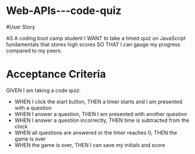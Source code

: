 # Web-APIs---code-quiz

#User Story

AS A coding boot camp student
I WANT to take a timed quiz on JavaScript fundamentals that stores high scores
SO THAT I can gauge my progress compared to my peers.

# Acceptance Criteria
GIVEN I am taking a code quiz:
- WHEN I click the start button, THEN a timer starts and I am presented with a question
- WHEN I answer a question, THEN I am presented with another question
- WHEN I answer a question incorrectly, THEN time is subtracted from the clock
- WHEN all questions are answered or the timer reaches 0, THEN the game is over
- WHEN the game is over, THEN I can save my initials and score
